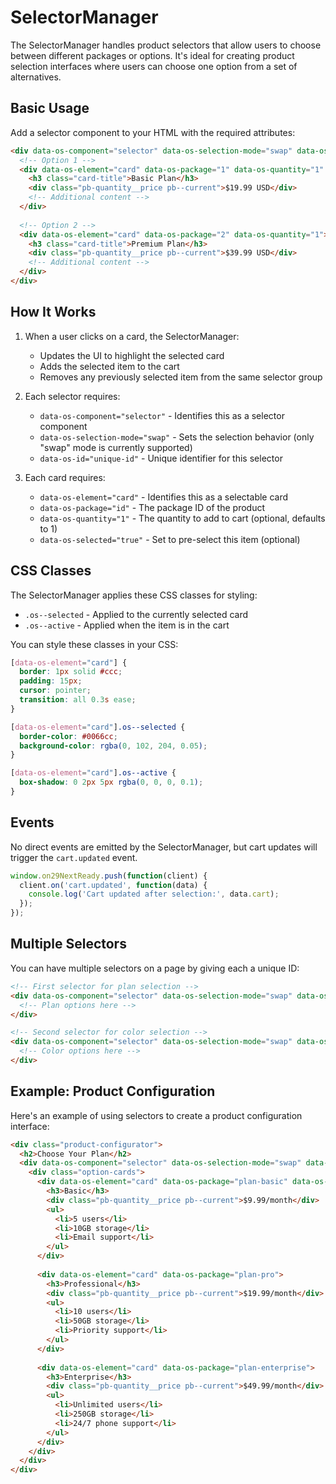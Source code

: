 # SelectorManager

The SelectorManager handles product selectors that allow users to choose between different packages or options. It's ideal for creating product selection interfaces where users can choose one option from a set of alternatives.

## Basic Usage

Add a selector component to your HTML with the required attributes:

```html
<div data-os-component="selector" data-os-selection-mode="swap" data-os-id="plan-selector">
  <!-- Option 1 -->
  <div data-os-element="card" data-os-package="1" data-os-quantity="1" data-os-selected="true">
    <h3 class="card-title">Basic Plan</h3>
    <div class="pb-quantity__price pb--current">$19.99 USD</div>
    <!-- Additional content -->
  </div>
  
  <!-- Option 2 -->
  <div data-os-element="card" data-os-package="2" data-os-quantity="1">
    <h3 class="card-title">Premium Plan</h3>
    <div class="pb-quantity__price pb--current">$39.99 USD</div>
    <!-- Additional content -->
  </div>
</div>
```

## How It Works

1. When a user clicks on a card, the SelectorManager:
   - Updates the UI to highlight the selected card
   - Adds the selected item to the cart
   - Removes any previously selected item from the same selector group
   
2. Each selector requires:
   - `data-os-component="selector"` - Identifies this as a selector component
   - `data-os-selection-mode="swap"` - Sets the selection behavior (only "swap" mode is currently supported)
   - `data-os-id="unique-id"` - Unique identifier for this selector

3. Each card requires:
   - `data-os-element="card"` - Identifies this as a selectable card
   - `data-os-package="id"` - The package ID of the product
   - `data-os-quantity="1"` - The quantity to add to cart (optional, defaults to 1)
   - `data-os-selected="true"` - Set to pre-select this item (optional)

## CSS Classes

The SelectorManager applies these CSS classes for styling:

- `.os--selected` - Applied to the currently selected card
- `.os--active` - Applied when the item is in the cart

You can style these classes in your CSS:

```css
[data-os-element="card"] {
  border: 1px solid #ccc;
  padding: 15px;
  cursor: pointer;
  transition: all 0.3s ease;
}

[data-os-element="card"].os--selected {
  border-color: #0066cc;
  background-color: rgba(0, 102, 204, 0.05);
}

[data-os-element="card"].os--active {
  box-shadow: 0 2px 5px rgba(0, 0, 0, 0.1);
}
```

## Events

No direct events are emitted by the SelectorManager, but cart updates will trigger the `cart.updated` event.

```javascript
window.on29NextReady.push(function(client) {
  client.on('cart.updated', function(data) {
    console.log('Cart updated after selection:', data.cart);
  });
});
```

## Multiple Selectors

You can have multiple selectors on a page by giving each a unique ID:

```html
<!-- First selector for plan selection -->
<div data-os-component="selector" data-os-selection-mode="swap" data-os-id="plan-selector">
  <!-- Plan options here -->
</div>

<!-- Second selector for color selection -->
<div data-os-component="selector" data-os-selection-mode="swap" data-os-id="color-selector">
  <!-- Color options here -->
</div>
```

## Example: Product Configuration

Here's an example of using selectors to create a product configuration interface:

```html
<div class="product-configurator">
  <h2>Choose Your Plan</h2>
  <div data-os-component="selector" data-os-selection-mode="swap" data-os-id="plan-selector">
    <div class="option-cards">
      <div data-os-element="card" data-os-package="plan-basic" data-os-selected="true">
        <h3>Basic</h3>
        <div class="pb-quantity__price pb--current">$9.99/month</div>
        <ul>
          <li>5 users</li>
          <li>10GB storage</li>
          <li>Email support</li>
        </ul>
      </div>
      
      <div data-os-element="card" data-os-package="plan-pro">
        <h3>Professional</h3>
        <div class="pb-quantity__price pb--current">$19.99/month</div>
        <ul>
          <li>10 users</li>
          <li>50GB storage</li>
          <li>Priority support</li>
        </ul>
      </div>
      
      <div data-os-element="card" data-os-package="plan-enterprise">
        <h3>Enterprise</h3>
        <div class="pb-quantity__price pb--current">$49.99/month</div>
        <ul>
          <li>Unlimited users</li>
          <li>250GB storage</li>
          <li>24/7 phone support</li>
        </ul>
      </div>
    </div>
  </div>
</div>
``` 